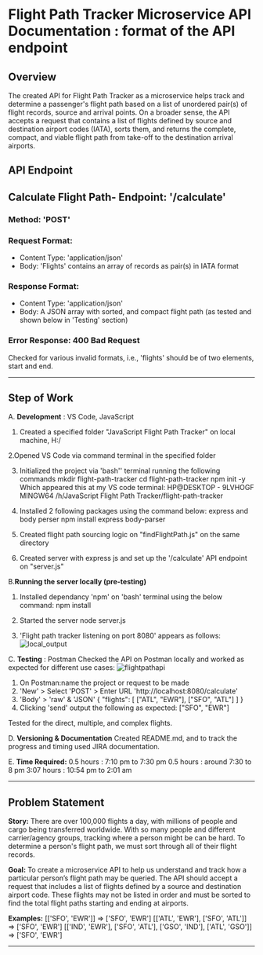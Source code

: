 # Flight Path Tracker Microservice API Documentation : format of the API endpoint

## Overview
The created API for Flight Path Tracker as a microservice helps track and determine a passenger's flight path based on a list of unordered pair(s) of flight records, source and arrival points.
On a broader sense, the API accepts a request that contains a list of flights defined by source and destination airport codes (IATA), sorts them, and returns the complete, compact, and viable flight path from take-off to the destination arrival airports.

## API Endpoint

## Calculate Flight Path- Endpoint: '/calculate'
### Method: 'POST'
### Request Format:
 * Content Type: 'application/json'
 * Body: 'Flights' contains an array of records as pair(s) in IATA format
### Response Format:
 * Content Type: 'application/json'
 * Body: A JSON array with sorted, and compact flight path (as tested and shown below in 'Testing' section)

### Error Response: 400 Bad Request
Checked for various invalid formats, i.e., 'flights' should be of two elements, start and end.
  
__________________________________________________________________________________________________________________________________________________________
## Step of Work

A. **Development** : VS Code, JavaScript

1. Created a specified folder "JavaScript Flight Path Tracker" on local machine, H:/

2.Opened VS Code via command terminal in the specified folder

3. Initialized the project via 'bash'' terminal running the following commands
    mkdir flight-path-tracker
    cd flight-path-tracker
    npm init -y
Which appeared this at my VS code terminal:
HP@DESKTOP - 9LVHOGF MINGW64 /h/JavaScript Flight Path Tracker/flight-path-tracker

4. Installed 2 following packages using the command below: express and body perser
   npm install express body-parser

5. Created flight path sourcing logic on "findFlightPath.js" on the same directory

6. Created server with express js and set up the '/calculate' API endpoint on "server.js"

B.**Running the server locally (pre-testing)**
1. Installed dependancy 'npm' on 'bash' terminal using the below command:
     npm install
   
3. Started the server
     node server.js

4. 'Flight path tracker listening on port 8080' appears as follows:
   ![local_output](https://github.com/NavidBinAhmed/JavaScript-flight-path-tracker/assets/45857107/d606b5a7-e779-451a-bcc1-261b987d60f1)


C. **Testing** : Postman
Checked the API on Postman locally and worked as expected for different use cases:
![flightpathapi](https://github.com/NavidBinAhmed/JavaScript-flight-path-tracker/assets/45857107/0d5e10f9-bb41-4d7c-a3bc-a65ac977b42b)

1. On Postman:name the project or request to be made
2. 'New' > Select 'POST' > Enter URL 'http://localhost:8080/calculate'
3. 'Body' > 'raw' & 'JSON' 
   {
    "flights": [
        ["ATL", "EWR"],
        ["SFO", "ATL"]
    ]
}
5. Clicking 'send' output the following as expected:
   ["SFO", "EWR"]

Tested for the direct, multiple, and complex flights.

D. **Versioning & Documentation**
Created README.md, and to track the progress and timing used JIRA documentation.

E. **Time Required:** 
0.5 hours : 7:10 pm to 7:30 pm
0.5 hours : around 7:30 to 8 pm
3:07 hours : 10:54 pm to 2:01 am
__________________________________________________________________________________________________________________________________________________________
## Problem Statement

**Story:** There are over 100,000 flights a day, with millions of people and cargo being transferred worldwide. With so many people and different carrier/agency groups, tracking where a person might be can be hard. To determine a person's flight path, we must sort through all of their flight records.

**Goal:** To create a microservice API to help us understand and track how a particular person’s flight path may be queried. The API should accept a request that includes a list of flights defined by a source and destination airport code. These flights may not be listed in order and must be sorted to find the total flight paths starting and ending at airports.

**Examples:** 
[['SFO', 'EWR']]                                                                    => ['SFO', 'EWR']
[['ATL', 'EWR'], ['SFO', 'ATL']]                                                    => ['SFO', 'EWR']
[['IND', 'EWR'], ['SFO', 'ATL'], ['GSO', 'IND'], ['ATL', 'GSO']]                    => ['SFO', 'EWR']

__________________________________________________________________________________________________________________________________________________________
